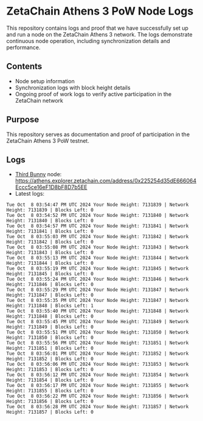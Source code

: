 # ZetaChain Athens 3 PoW Node Logs
This repository contains logs and proof that we have successfully set up and run a node on the ZetaChain Athens 3 network. The logs demonstrate continuous node operation, including synchronization details and performance.

## Contents
- Node setup information
- Synchronization logs with block height details
- Ongoing proof of work logs to verify active participation in the ZetaChain network

## Purpose
This repository serves as documentation and proof of participation in the ZetaChain Athens 3 PoW testnet.

## Logs

- [Third Bunny](https://thirdbunny.xyz/) node: https://athens.explorer.zetachain.com/address/0x225254d35dE666064Eccc5ce16eF1D8bF8D7b5EE
- Latest logs:
```
Tue Oct  8 03:54:47 PM UTC 2024 Your Node Height: 7131839 | Network Height: 7131839 | Blocks Left: 0
Tue Oct  8 03:54:52 PM UTC 2024 Your Node Height: 7131840 | Network Height: 7131840 | Blocks Left: 0
Tue Oct  8 03:54:57 PM UTC 2024 Your Node Height: 7131841 | Network Height: 7131841 | Blocks Left: 0
Tue Oct  8 03:55:03 PM UTC 2024 Your Node Height: 7131842 | Network Height: 7131842 | Blocks Left: 0
Tue Oct  8 03:55:08 PM UTC 2024 Your Node Height: 7131843 | Network Height: 7131843 | Blocks Left: 0
Tue Oct  8 03:55:13 PM UTC 2024 Your Node Height: 7131844 | Network Height: 7131844 | Blocks Left: 0
Tue Oct  8 03:55:19 PM UTC 2024 Your Node Height: 7131845 | Network Height: 7131845 | Blocks Left: 0
Tue Oct  8 03:55:24 PM UTC 2024 Your Node Height: 7131846 | Network Height: 7131846 | Blocks Left: 0
Tue Oct  8 03:55:29 PM UTC 2024 Your Node Height: 7131847 | Network Height: 7131847 | Blocks Left: 0
Tue Oct  8 03:55:35 PM UTC 2024 Your Node Height: 7131847 | Network Height: 7131848 | Blocks Left: 1
Tue Oct  8 03:55:40 PM UTC 2024 Your Node Height: 7131848 | Network Height: 7131848 | Blocks Left: 0
Tue Oct  8 03:55:45 PM UTC 2024 Your Node Height: 7131849 | Network Height: 7131849 | Blocks Left: 0
Tue Oct  8 03:55:51 PM UTC 2024 Your Node Height: 7131850 | Network Height: 7131850 | Blocks Left: 0
Tue Oct  8 03:55:56 PM UTC 2024 Your Node Height: 7131851 | Network Height: 7131851 | Blocks Left: 0
Tue Oct  8 03:56:01 PM UTC 2024 Your Node Height: 7131852 | Network Height: 7131852 | Blocks Left: 0
Tue Oct  8 03:56:06 PM UTC 2024 Your Node Height: 7131853 | Network Height: 7131853 | Blocks Left: 0
Tue Oct  8 03:56:12 PM UTC 2024 Your Node Height: 7131854 | Network Height: 7131854 | Blocks Left: 0
Tue Oct  8 03:56:17 PM UTC 2024 Your Node Height: 7131855 | Network Height: 7131855 | Blocks Left: 0
Tue Oct  8 03:56:22 PM UTC 2024 Your Node Height: 7131856 | Network Height: 7131856 | Blocks Left: 0
Tue Oct  8 03:56:28 PM UTC 2024 Your Node Height: 7131857 | Network Height: 7131857 | Blocks Left: 0
```
